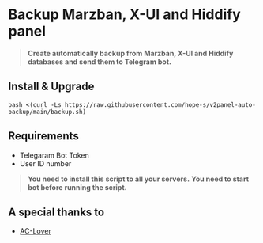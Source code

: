 # Backup Marzban, X-UI and Hiddify panel

> **Create automatically backup from Marzban, X-UI and Hiddify databases and send them to Telegram bot.**

## Install & Upgrade

```
bash <(curl -Ls https://raw.githubusercontent.com/hope-s/v2panel-auto-backup/main/backup.sh)
```

## Requirements

- Telegaram Bot Token
- User ID number

> **You need to install this script to all your servers.**
> **You need to start bot before running the script.**

## A special thanks to
- [AC-Lover](https://github.com/AC-Lover)
